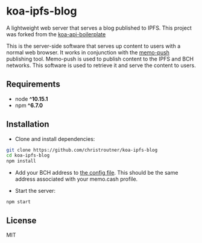 # koa-ipfs-blog
A lightweight web server that serves a blog published to IPFS.
This project was forked from the [koa-api-boilerplate](https://github.com/christroutner/koa-api-boilerplate)

This is the server-side software that serves up content to users with a normal
web browser. It works in conjunction with
the [memo-push](https://github.com/christroutner/memo-push) publishing
tool. Memo-push is used to publish content to the IPFS and BCH networks. This
software is used to retrieve it and serve the content to users.


## Requirements
* node __^10.15.1__
* npm __^6.7.0__

## Installation
- Clone and install dependencies:
```bash
git clone https://github.com/christroutner/koa-ipfs-blog
cd koa-ipfs-blog
npm install
```

- Add your BCH address
to [the config file](https://github.com/christroutner/koa-ipfs-blog/blob/master/config/env/common.js#L8). This
should be the same address associated with your memo.cash profile.

- Start the server:

`npm start`

## License
MIT
